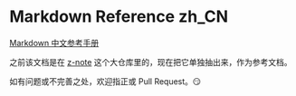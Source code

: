 # Markdown Reference zh_CN

[Markdown 中文参考手册](MarkdownSyntax.md)

之前该文档是在 [z-note](https://github.com/WisdomFusion/z-notes) 这个大仓库里的，现在把它单独抽出来，作为参考文档。

如有问题或不完善之处，欢迎指正或 Pull Request。:smirk:
